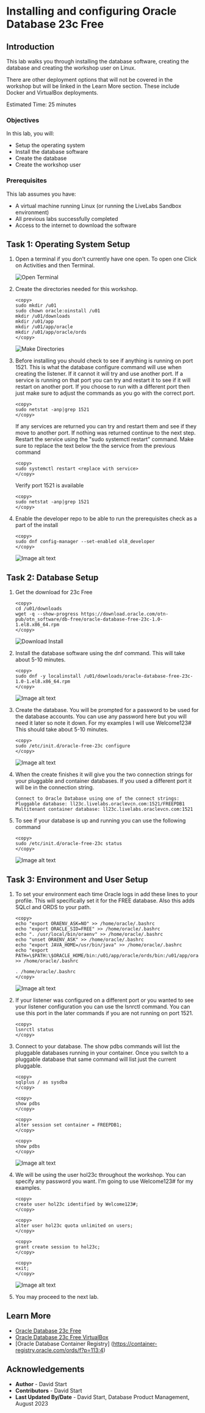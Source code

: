 # Installing and configuring Oracle Database 23c Free

## Introduction

This lab walks you through installing the database software, creating the database and creating the workshop user on Linux.

There are other deployment options that will not be covered in the workshop but will be linked in the Learn More section. These include Docker and VirtualBox deployments.

Estimated Time: 25 minutes

### Objectives

In this lab, you will:
* Setup the operating system
* Install the database software
* Create the database
* Create the workshop user

### Prerequisites

This lab assumes you have:
* A virtual machine running Linux (or running the LiveLabs Sandbox environment)
* All previous labs successfully completed
* Access to the internet to download the software

## Task 1: Operating System Setup

1. Open a terminal if you don't currently have one open. To open one Click on Activities and then Terminal.

    ![Open Terminal](images/.png " ")

2. Create the directories needed for this workshop.

    ```
    <copy>
    sudo mkdir /u01
    sudo chown oracle:oinstall /u01
    mkdir /u01/downloads
    mkdir /u01/app
    mkdir /u01/app/oracle
    mkdir /u01/app/oracle/ords
    </copy>
    ```
    ![Make Directories](images/.png " ")

3. Before installing you should check to see if anything is running on port 1521. This is what the database configure command will use when creating the listener. If it cannot it will try and use another port. If a service is running on that port you can try and restart it to see if it will restart on another port. If you choose to run with a different port then just make sure to adjust the commands as you go with the correct port.

    ````
    <copy>
    sudo netstat -anp|grep 1521
    </copy>
    ````

    If any services are returned you can try and restart them and see if they move to another port. If nothing was returned continue to the next step. Restart the service using the "sudo systemctl restart" command. Make sure to replace the text below the the service from the previous command

    ````
    <copy>
    sudo systemctl restart <replace with service>
    </copy>
    ````

    Verify port 1521 is available

    ````
    <copy>
    sudo netstat -anp|grep 1521
    </copy>
    ````

4. Enable the developer repo to be able to run the prerequisites check as a part of the install
    ```
    <copy>
    sudo dnf config-manager --set-enabled ol8_developer
    </copy>
    ```
    ![Image alt text](images/.png " ")

## Task 2: Database Setup

1. Get the download for 23c Free
    ```
    <copy>
    cd /u01/downloads
    wget -q --show-progress https://download.oracle.com/otn-pub/otn_software/db-free/oracle-database-free-23c-1.0-1.el8.x86_64.rpm
    </copy>
    ```
    ![Download Install](images/.png " ")

2. Install the database software using the dnf command. This will take about 5-10 minutes.
    ```
    <copy>
    sudo dnf -y localinstall /u01/downloads/oracle-database-free-23c-1.0-1.el8.x86_64.rpm
    </copy>
    ```
    ![Image alt text](images/.png " ")   

3. Create the database. You will be prompted for a password to be used for the database accounts. You can use any password here but you will need it later so note it down. For my examples I will use Welcome123# This should take about 5-10 minutes.
    ```
    <copy>
    sudo /etc/init.d/oracle-free-23c configure
    </copy>
    ```
    ![Image alt text](images/.png " ")

4. When the create finishes it will give you the two connection strings for your pluggable and container databases. If you used a different port it will be in the connection string.
    ```
    Connect to Oracle Database using one of the connect strings:
    Pluggable database: ll23c.livelabs.oraclevcn.com:1521/FREEPDB1
    Multitenant container database: ll23c.livelabs.oraclevcn.com:1521
    ```

5. To see if your database is up and running you can use the following command
    ```
    <copy>
    sudo /etc/init.d/oracle-free-23c status
    </copy>
    ```
    ![Image alt text](images/.png " ")

## Task 3: Environment and User Setup

1. To set your environment each time Oracle logs in add these lines to your profile. This will specifically set it for the FREE database. Also this adds SQLcl and ORDS to your path.
    ```
    <copy>
    echo "export ORAENV_ASK=NO" >> /home/oracle/.bashrc
    echo "export ORACLE_SID=FREE" >> /home/oracle/.bashrc
    echo ". /usr/local/bin/oraenv" >> /home/oracle/.bashrc
    echo "unset ORAENV_ASK" >> /home/oracle/.bashrc
    echo "export JAVA_HOME=/usr/bin/java" >> /home/oracle/.bashrc
    echo "export PATH=\$PATH:\$ORACLE_HOME/bin:/u01/app/oracle/ords/bin:/u01/app/oracle/sqlcl/bin" >> /home/oracle/.bashrc

    . /home/oracle/.bashrc
    </copy>
    ```
    ![Image alt text](images/.png " ")

2. If your listener was configured on a different port or you wanted to see your listener configuration you can use the lsnrctl command. You can use this port in the later commands if you are not running on port 1521.
    ````
    <copy>
    lsnrctl status
    </copy>
    ````

3. Connect to your database. The show pdbs commands will list the pluggable databases running in your container. Once you switch to a pluggable database that same command will list just the current pluggable.
    ```
    <copy>
    sqlplus / as sysdba
    </copy>
    ```
    ```
    <copy>
    show pdbs
    </copy>
    ```
    ```
    <copy>
    alter session set container = FREEPDB1;
    </copy>
    ```
    ```
    <copy>
    show pdbs
    </copy>
    ```
    ![Image alt text](images/.png " ")

5. We will be using the user hol23c throughout the workshop. You can specify any password you want. I'm going to use Welcome123# for my examples.
    ````
    <copy>
    create user hol23c identified by Welcome123#;
    </copy>
    ````
    ````
    <copy>
    alter user hol23c quota unlimited on users;
    </copy>
    ````
    ````
    <copy>
    grant create session to hol23c;
    </copy>
    ````
    ````
    <copy>
    exit;
    </copy>
    ````
    ![Image alt text](images/.png " ")


6. You may proceed to the next lab.


## Learn More

* [Oracle Database 23c Free](https://www.oracle.com/database/free/)
* [Oracle Database 23c Free VirtualBox](https://www.oracle.com/database/technologies/databaseappdev-vm.html)
* [Oracle Database Container Registry] (https://container-registry.oracle.com/ords/f?p=113:4)

## Acknowledgements
* **Author** - David Start
* **Contributors** - David Start
* **Last Updated By/Date** - David Start, Database Product Management, August 2023
